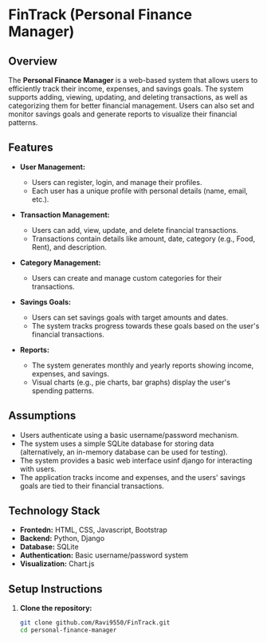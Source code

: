 # FinTrack (Personal Finance Manager)

## Overview
The **Personal Finance Manager** is a web-based system that allows users to efficiently track their income, expenses, and savings goals. The system supports adding, viewing, updating, and deleting transactions, as well as categorizing them for better financial management. Users can also set and monitor savings goals and generate reports to visualize their financial patterns.

## Features
- **User Management:**
  - Users can register, login, and manage their profiles.
  - Each user has a unique profile with personal details (name, email, etc.).

- **Transaction Management:**
  - Users can add, view, update, and delete financial transactions.
  - Transactions contain details like amount, date, category (e.g., Food, Rent), and description.

- **Category Management:**
  - Users can create and manage custom categories for their transactions.

- **Savings Goals:**
  - Users can set savings goals with target amounts and dates.
  - The system tracks progress towards these goals based on the user's financial transactions.

- **Reports:**
  - The system generates monthly and yearly reports showing income, expenses, and savings.
  - Visual charts (e.g., pie charts, bar graphs) display the user's spending patterns.

## Assumptions
- Users authenticate using a basic username/password mechanism.
- The system uses a simple SQLite database for storing data (alternatively, an in-memory database can be used for testing).
- The system provides a basic web interface usinf django for interacting with users.
- The application tracks income and expenses, and the users' savings goals are tied to their financial transactions.

## Technology Stack
- **Frontedn:** HTML, CSS, Javascript, Bootstrap
- **Backend:** Python, Django
- **Database:** SQLite
- **Authentication:** Basic username/password system
- **Visualization:** Chart.js


## Setup Instructions

1. **Clone the repository:**
   ```bash
   git clone github.com/Ravi9550/FinTrack.git
   cd personal-finance-manager
